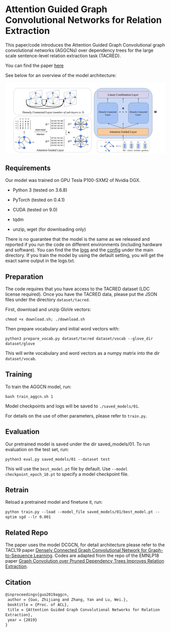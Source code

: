 Attention Guided Graph Convolutional Networks for Relation Extraction
==========

This paper/code introduces the Attention Guided Graph Convolutional graph convolutional networks (AGGCNs) over dependency trees for the large scale sentence-level relation extraction task (TACRED).

You can find the paper [here](http://www.statnlp.org/wp-content/uploads/2019/06/Attention_Guided_Graph_Convolutional_Networks_for_Relation_Extraction.pdf)

See below for an overview of the model architecture:

![AGGCN Architecture](fig/Arch.png "AGGCN Architecture")

  

## Requirements

Our model was trained on GPU Tesla P100-SXM2 of Nvidia DGX.  

- Python 3 (tested on 3.6.8)

- PyTorch (tested on 0.4.1)

- CUDA (tested on 9.0)

- tqdm

- unzip, wget (for downloading only)

There is no guarantee that the model is the same as we released and reported if you run the code on different environments (including hardware and software). You can find the the [logs](https://github.com/Cartus/AGGCN_TACRED/blob/master/logs.txt) and the [config](https://github.com/Cartus/AGGCN_TACRED/blob/master/config.json) under the main directory. If you train the model by using the default setting, you will get the exact same output in the logs.txt. 

## Preparation

  

The code requires that you have access to the TACRED dataset (LDC license required). Once you have the TACRED data, please put the JSON files under the directory `dataset/tacred`.

  

First, download and unzip GloVe vectors:

```
chmod +x download.sh; ./download.sh
```

  

Then prepare vocabulary and initial word vectors with:

```
python3 prepare_vocab.py dataset/tacred dataset/vocab --glove_dir dataset/glove
```

  

This will write vocabulary and word vectors as a numpy matrix into the dir `dataset/vocab`.

  

## Training

  

To train the AGGCN model, run:

```
bash train_aggcn.sh 1
```

  

Model checkpoints and logs will be saved to `./saved_models/01`.

  

For details on the use of other parameters, please refer to `train.py`.

  

## Evaluation

  

Our pretrained model is saved under the dir saved_models/01. To run evaluation on the test set, run:

```
python3 eval.py saved_models/01 --dataset test
```

  

This will use the `best_model.pt` file by default. Use `--model checkpoint_epoch_10.pt` to specify a model checkpoint file.

## Retrain

Reload a pretrained model and finetune it, run:
```
python train.py --load --model_file saved_models/01/best_model.pt --optim sgd --lr 0.001
```

## Related Repo

The paper uses the model DCGCN, for detail architecture please refer to the TACL19 paper [Densely Connected Graph Convolutional Network for Graph-to-Sequence Learning](https://github.com/Cartus/DCGCN). Codes are adapted from the repo of the EMNLP18 paper [Graph Convolution over Pruned Dependency Trees Improves Relation Extraction](https://nlp.stanford.edu/pubs/zhang2018graph.pdf).

## Citation

```
@inproceedings{guo2019aggcn,
 author = {Guo, Zhijiang and Zhang, Yan and Lu, Wei.},
 booktitle = {Proc. of ACL},
 title = {Attention Guided Graph Convolutional Networks for Relation Extraction},
 year = {2019}
}
```
